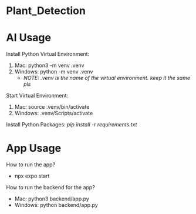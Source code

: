 # Plant_Detection

# AI Usage
Install Python Virtual Environment:

1. Mac: python3 -m venv .venv
2. Windows: python -m venv .venv
    - _NOTE: .venv is the name of the virtual environment. keep it the same pls_

Start Virtual Environment:

1. Mac: source .venv/bin/activate
2. Windows: .venv/Scripts/activate

Install Python Packages: 
    _pip install -r requirements.txt_

# App Usage
How to run the app?
- npx expo start

How to run the backend for the app?
- Mac: python3 backend/app.py
- Windows: python backend/app.py